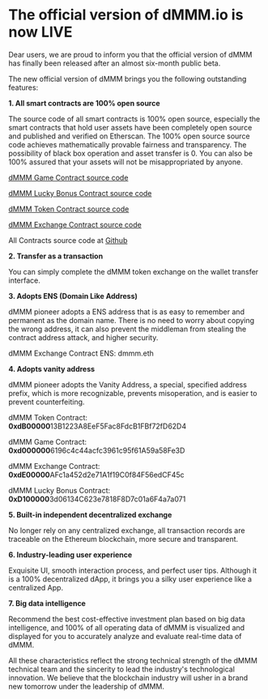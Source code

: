 # The official version of dMMM.io is now LIVE

Dear users, we are proud to inform you that the official version of dMMM has finally been released after an almost six-month public beta.

The new official version of dMMM brings you the following outstanding features:

**1. All smart contracts are 100% open source**

The source code of all smart contracts is 100% open source, especially the smart contracts that hold user assets have been completely open source and published and verified on Etherscan. The 100% open source source code achieves mathematically provable fairness and transparency. The possibility of black box operation and asset transfer is 0. You can also be 100% assured that your assets will not be misappropriated by anyone.

[dMMM Game Contract source code](https://etherscan.io/address/0xd0000006196c4c44acfc3961c95f61A59a58Fe3D#code)

[dMMM Lucky Bonus Contract source code](https://etherscan.io/address/0xD1000003d06134C623e7818F8D7c01a6F4a7a071#code)

[dMMM Token Contract source code](https://etherscan.io/address/0xdB0000013B1223A8EeF5Fac8FdcB1FBf72fD62D4#code)

[dMMM Exchange Contract source code](https://etherscan.io/address/0xdE00000AFc1a452d2e71A1f19C0f84F56edCF45c#code)

All Contracts source code at [Github](https://github.com/d-mmm/contracts)

**2. Transfer as a transaction**

You can simply complete the dMMM token exchange on the wallet transfer interface.

**3. Adopts ENS (Domain Like Address)**

dMMM pioneer adopts a ENS address that is as easy to remember and permanent as the domain name. There is no need to worry about copying the wrong address, it can also prevent the middleman from stealing the contract address attack, and higher security.

dMMM Exchange Contract ENS: dmmm.eth

**4. Adopts vanity address**

dMMM pioneer adopts the Vanity Address, a special, specified address prefix, which is more recognizable, prevents misoperation, and is easier to prevent counterfeiting.

dMMM Token Contract:       **0xdB00000**13B1223A8EeF5Fac8FdcB1FBf72fD62D4

dMMM Game Contract:        **0xd000000**6196c4c44acfc3961c95f61A59a58Fe3D

dMMM Exchange Contract:    **0xdE00000**AFc1a452d2e71A1f19C0f84F56edCF45c

dMMM Lucky Bonus Contract: **0xD100000**3d06134C623e7818F8D7c01a6F4a7a071

**5. Built-in independent decentralized exchange**

No longer rely on any centralized exchange, all transaction records are traceable on the Ethereum blockchain, more secure and transparent.

**6. Industry-leading user experience**

Exquisite UI, smooth interaction process, and perfect user tips. Although it is a 100% decentralized dApp, it brings you a silky user experience like a centralized App.

**7. Big data intelligence**

Recommend the best cost-effective investment plan based on big data intelligence, and 100% of all operating data of dMMM is visualized and displayed for you to accurately analyze and evaluate real-time data of dMMM.

All these characteristics reflect the strong technical strength of the dMMM technical team and the sincerity to lead the industry's technological innovation. We believe that the blockchain industry will usher in a brand new tomorrow under the leadership of dMMM.
